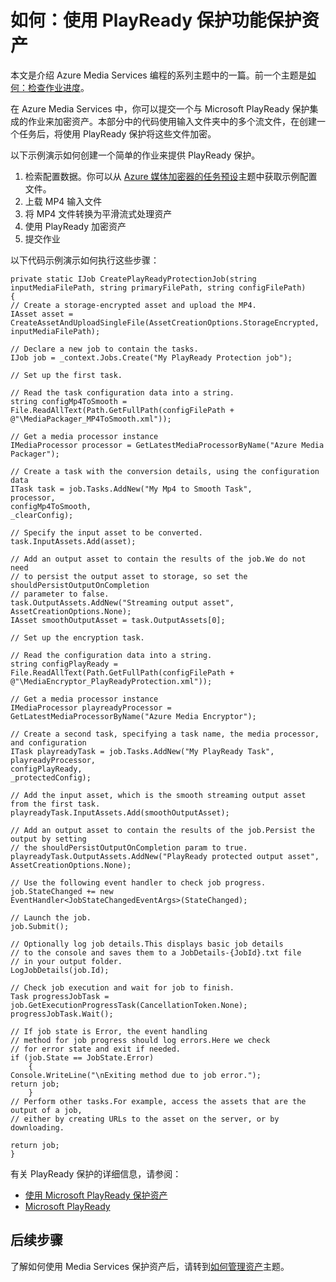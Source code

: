 <properties linkid="develop-media-services-how-to-guides-encrypt-assets" urlDisplayName="Encrypt Assets in Media Services" pageTitle="How to Encrypt Assets in Media Services - Azure" metaKeywords="" description="Learn how to use Microsoft PlayReady Protection to encrypt an asset in Media Services. Code samples are written in C# and use the Media Services SDK for .NET. Code samples are written in C# and use the Media Services SDK for .NET." metaCanonical="" services="media-services" documentationCenter="" title="How to: Protect an Asset with PlayReady Protection" authors="migree" solutions="" manager="" editor="" />
<tags ms.service="media-services"
    ms.date="02/15/2015"
    wacn.date="04/11/2015"
    />

如何：使用 PlayReady 保护功能保护资产
=====================================

本文是介绍 Azure Media Services 编程的系列主题中的一篇。前一个主题是[如何：检查作业进度](/develop/media-services/how-to-guides/check-job-progress/)。

在 Azure Media Services 中，你可以提交一个与 Microsoft PlayReady 保护集成的作业来加密资产。本部分中的代码使用输入文件夹中的多个流文件，在创建一个任务后，将使用 PlayReady 保护将这些文件加密。

以下示例演示如何创建一个简单的作业来提供 PlayReady 保护。

1.  检索配置数据。你可以从 [Azure 媒体加密器的任务预设](http://msdn.microsoft.com/zh-cn/library/hh973610.aspx)主题中获取示例配置文件。
2.  上载 MP4 输入文件
3.  将 MP4 文件转换为平滑流式处理资产
4.  使用 PlayReady 加密资产
5.  提交作业

以下代码示例演示如何执行这些步骤：

``` {}
private static IJob CreatePlayReadyProtectionJob(string inputMediaFilePath, string primaryFilePath, string configFilePath)
{
// Create a storage-encrypted asset and upload the MP4. 
IAsset asset = CreateAssetAndUploadSingleFile(AssetCreationOptions.StorageEncrypted, inputMediaFilePath);

// Declare a new job to contain the tasks.
IJob job = _context.Jobs.Create("My PlayReady Protection job");

// Set up the first task. 

// Read the task configuration data into a string. 
string configMp4ToSmooth = File.ReadAllText(Path.GetFullPath(configFilePath + @"\MediaPackager_MP4ToSmooth.xml"));

// Get a media processor instance
IMediaProcessor processor = GetLatestMediaProcessorByName("Azure Media Packager");

// Create a task with the conversion details, using the configuration data 
ITask task = job.Tasks.AddNew("My Mp4 to Smooth Task",
processor,
configMp4ToSmooth,
_clearConfig);

// Specify the input asset to be converted.
task.InputAssets.Add(asset);

// Add an output asset to contain the results of the job.We do not need 
// to persist the output asset to storage, so set the shouldPersistOutputOnCompletion
// parameter to false. 
task.OutputAssets.AddNew("Streaming output asset", AssetCreationOptions.None);
IAsset smoothOutputAsset = task.OutputAssets[0];

// Set up the encryption task. 

// Read the configuration data into a string. 
string configPlayReady = File.ReadAllText(Path.GetFullPath(configFilePath + @"\MediaEncryptor_PlayReadyProtection.xml"));

// Get a media processor instance
IMediaProcessor playreadyProcessor = GetLatestMediaProcessorByName("Azure Media Encryptor");

// Create a second task, specifying a task name, the media processor, and configuration
ITask playreadyTask = job.Tasks.AddNew("My PlayReady Task",
playreadyProcessor,
configPlayReady,
_protectedConfig);

// Add the input asset, which is the smooth streaming output asset from the first task. 
playreadyTask.InputAssets.Add(smoothOutputAsset);

// Add an output asset to contain the results of the job.Persist the output by setting 
// the shouldPersistOutputOnCompletion param to true.
playreadyTask.OutputAssets.AddNew("PlayReady protected output asset",
AssetCreationOptions.None);

// Use the following event handler to check job progress. 
job.StateChanged += new
EventHandler<JobStateChangedEventArgs>(StateChanged);

// Launch the job.
job.Submit();

// Optionally log job details.This displays basic job details
// to the console and saves them to a JobDetails-{JobId}.txt file 
// in your output folder.
LogJobDetails(job.Id);

// Check job execution and wait for job to finish. 
Task progressJobTask = job.GetExecutionProgressTask(CancellationToken.None);
progressJobTask.Wait();

// If job state is Error, the event handling 
// method for job progress should log errors.Here we check 
// for error state and exit if needed.
if (job.State == JobState.Error)
    {
Console.WriteLine("\nExiting method due to job error.");
return job;
    }
// Perform other tasks.For example, access the assets that are the output of a job, 
// either by creating URLs to the asset on the server, or by downloading. 

return job;
}
```

有关 PlayReady 保护的详细信息，请参阅：

-   [使用 Microsoft PlayReady 保护资产](http://msdn.microsoft.com/zh-cn/library/dn189154.aspx)
-   [Microsoft PlayReady](http://www.microsoft.com/PlayReady/)

后续步骤
--------

了解如何使用 Media Services 保护资产后，请转到[如何管理资产](http://www.windowsazure.com/manage/services/media-services/how-to-manage-content-in-media-services/)主题。

